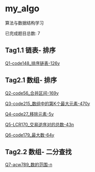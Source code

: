 # my_algo

算法与数据结构学习

已完成题目总数: 7


## Tag1.1 链表- 排序

[Q1-code148_排序链表-126y]()


## Tag2.1 数组- 排序

[Q2-code56_合并区间-169y]()

[Q3-code215_数组中的第K个最大元素-470y]()

[Q4-code27_移除元素-5y]()

[Q5-LCR170_交易逆序对的总数-43n]()

[Q6-code179_最大数-64y]()


## Tag2.2 数组- 二分查找

[Q7-acw789_数的范围-n]()



